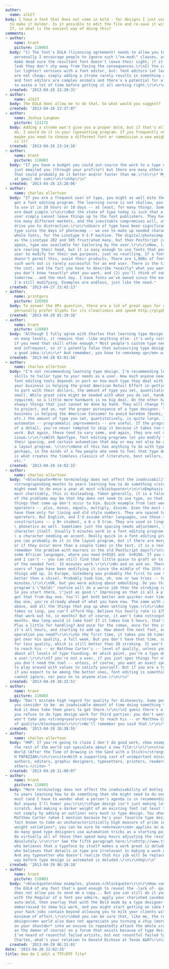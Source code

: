 ```yaml
---
author:
  name: alk27
body: I have a font that does not come in bold - for designs I just used a stroke
  to make it bolder. Is it possible to edit the file and re-save it with a stroke?
  If, so what is the easiest way of doing this?
comments:
- author:
    name: hrant
    picture: 110403
  body: "1) The font's EULA (licensing agreement) needs to allow you to do that. Although
    personally I encourage people to ignore such \"no-mod\" clauses, as long as: they
    make dead sure the resultant font doesn't leave their sight; if it <em>does</em>
    leak they don't shy away from facing the consequences.\r\n2) You can make darker
    (or lighter) versions with a font editor, but: font editors (at least good ones)
    are not cheap; simply adding a stroke rarely results in something acceptable;
    and font editors are complex animals and there's a potential for a first-timer
    to waste a lot of time before getting it all working right.\r\n\r\nhhp\r\n"
  created: '2013-04-26 22:20:31'
- author:
    name: alk27
  body: The EULA does allow me to do that. So what would you suggest?
  created: '2013-04-26 22:37:07'
- author:
    name: Joshua Langman
    picture: 121172
  body: Adding a stroke won't give you a proper bold, but if that's all you want to
    do, I would do it in your typesetting program. If you frequently need a bold weight,
    maybe you need to choose a different font or commission a new weight. What font
    is it?
  created: '2013-04-26 23:14:16'
- author:
    name: hrant
    picture: 110403
  body: "If you have a budget you could out-source the work to a type designer. I
    just emailed you (through your profile*) but there are many others on Typophile
    that could probably do it better and/or faster than me.\r\n\r\n* My email: hpapazian
    at gmail dot com\r\n\r\nhhp\r\n"
  created: '2013-04-26 23:28:06'
- author:
    name: charles ellertson
  body: "If you are a frequent user of type, you might as well bite the bullet and
    get a font editing program. The learning curve is not shallow, you won't learn
    to use it in 10 hours or 10 days -- at least, for many things. Some, of course,
    are dead simple.\r\n\r\nBut the state of type today is such that a professional
    user simply cannot leave things up to the font publishers. They have to aim at
    too many different markets, and the inevitable compromises will, at some point,
    drive you to distraction.\r\n\r\nUsers of type have been significantly modifying
    type since the days of photocomp -- we use to make up needed characters, or even
    whole fonts, for the Linotype V-I-P machine. The digital/photocomp machines, such
    as the Linotype 202 and 505 frustrated many, but then PostScript came along, and
    again, type was available for tailoring by the user.\r\n\r\nNow, licensing restrictions
    are rearing their head, but it is easy enough to use fonts that permit the end
    user to modify for their own purposes, just no reselling. If a font publisher
    doesn't permit this, avoid their products. There are 1,000s of fonts out there.\r\n\r\nHiring
    such work out is rarely successful for an end user. There is the time element,
    the cost, and the fact you have to describe *exactly* what you want, when (1)
    you don't know *exactly* what you want, and (2) you'll think of something else
    tomorrow...and the next day. I have fonts we've owned since the early 1990s that
    I'm still modifying. Examples are endless, just like the need."
  created: '2013-04-27 23:42:13'
- author:
    name: printguru
    picture: 126565
  body: To answer the OPs question, there are a lot of great apps for doing so. I
    personally prefer Glyphs for its cleanliness and speed http://glyphsapp.com/
  created: '2013-04-28 01:19:16'
- author:
    name: hrant
    picture: 110403
  body: "Although I fully agree with Charles that learning type design can be rewarding
    on many levels, it remains that -like anything else- it's only cost-effective
    if you need that skill often enough.* Most people's custom type needs are modest
    and infrequent, so it's patently false that outsourcing type design work is rarely
    a good idea.\r\n\r\n* And remember, you have to <em>keep up</em> with font technology...\r\n\r\nhhp\r\n"
  created: '2013-04-28 02:01:56'
- author:
    name: charles ellertson
  body: "I'm not recommending learning type design. I'm recommending learning the
    skills to tailor type to your needs as a user. How much anyone needs to rely on
    font editing tools depends in part on how much type they deal with. \r\n\r\nIf
    your business is helping the great American Retail Effort in getting consumers
    to part with their dollars, the amount of type you set, quantitatively, is quite
    small. While great care might be needed with what you do set, handwork is always
    required, so a little more handwork is no big deal. On the other hand, there are
    always things that just cannot be done by hand. They will change from project
    to project, and so, not the proper purveyance of a type designer. \r\n\r\nIf your
    business is helping the American Consumer to avoid boredom (books, magazines,
    etc.) the amount of type you set, quantitatively, is quite large. In that case,
    automaton -- programmatic improvements -- are useful. If the program takes care
    of a detail, you're never tempted to skip it because it takes too much time or
    work. But again, these tend to vary some, and again, they are not a \"materials\"
    issue.\r\n\r\nWith OpenType, font editing programs let you modify the letterforms,
    their spacing, and certain automation that may or may not also be available in
    a layout program. \r\n\r\nNone of this has anything to do with type design, except,
    perhaps, in the minds of a few people who seem to feel that type design, by itself,
    is what creates the timeless classics of literature, best sellers, cash-cow advertising,
    etc."
  created: '2013-04-28 14:02:15'
- author:
    name: charles ellertson
  body: "<blockquote>Mere terminology does not affect the inadvisability of Ashley
    <strong>spending months to years learning how to do something </strong>that she
    might need to do once a year at most </blockquote>\r\n\r\nEmphasis added.\r\n\r\nTaken
    most charitably, this is misleading. Taken generally, it is a falsehood.\r\n\r\nPart
    of the problems may be that hhp does not seem to use type, so that all the little
    things that come up don't occur to him. Quick example from last week: Take arithmetic
    operators -- plus, minus, equals, multiply, divide. Even the most complete fonts
    have them only for lining and old style numbers. They are spaced to use as arithmetic
    operators. But English, and I'd assume other languages, use these symbols in other
    constructions -- a B+ student, a 6 x 9 trim. They are used in linguistics and
    \ phonetics as well. Sometimes just the spacing needs adjustment, sometimes the
    character itself. Usually 5 minutes work in a font editing program.\r\n\r\nTake
    \ a character needing an accent. Really quick in a font editing program.  Yes,
    you can probably do it in the layout program, but if there are more than a couple,
    or if they occur more than a couple times in the text, it is a real nuisance --
    remember the problem with macrons in the old PostScript days?\r\n\r\nTake setting
    some African languages, where you need U+0181 and  U+018A. If you can't draw --
    and I can't -- you can still find that little piece to graft on to the B or D
    of the needed font. 15 minutes work.\r\n\r\nOn and on and on. There is a reason
    users of type have been modifying it since the middle of the 15th century. Little
    things add up. In Europe, Gutenberg was probably the first to see that a saw worked
    better than a chisel. Probably took him, oh, one or two tries -- total time, 10
    minutes.\r\n\r\nOK, but you were asking about embolding. Do you think a font editing
    program's \"bold\" routine will do a worse job than the stroking routine in InDesign?
    So you start there, \"just as good.\" Improving on that is all a plus, & you'll
    get that from day one. You'll get both better and quicker over time, but from
    day one, you're already ahead of what you have now. The same with all the examples
    above, and all the things that pop up when setting type.\r\n\r\nAnd if it really
    takes so long, you can't afford hhp. Believe his hourly rate is $75. What does
    that work out to, in months? But of course, it won't take <strong>him</strong>
    months. How long would it take him? If it takes him 5 hours, that's $375, right.
    Plus a little for handling? And once for the roman, once for the italic ?  --
    it's all hours, and starting to add up. How about the next font, or the next little
    operation you need?\r\n\r\nSo the first time, it takes you 10 times as long to
    get near his quality, a full week. But you don't have that time, so you settle
    for less quality, which is still better than ID stroking. It won't take you <strong>years</strong>
    to reach his -- or Matthew Carter's -- level of quality, unless you're talking
    about all levels of type founding. At which point, you're a type designer, not
    a user.\r\n\r\nIf you're not a user, if you just spec things for others to set,
    you don't need the tool -- unless, of course, you want an exact spec, and have
    to play around with values to satisfy yourself. But if you are a type user, and
    if you expect to be among the better ones, font editing is something you just
    cannot ignore, nor pass on to anyone else.\r\n\r\n"
  created: '2013-04-28 20:32:51'
- author:
    name: hrant
    picture: 110403
  body: "Don't mistake high regard for quality for dishonesty. Some people spend -what
    you consider to be- an inadvisable amount of time doing something the right way.
    And it does take them years to get there.\r\n\r\nI guess there's a good reason
    you refuse to do type design work for third parties: you don't want to be embarrassed.\r\n\r\n<blockquote>It
    won't take you <strong>years</strong> to reach his -- or Matthew Carter's -- level
    of quality</blockquote>\r\n\r\nWe'll remember you said that.\r\n\r\nhhp\r\n"
  created: '2013-04-28 20:38:55'
- author:
    name: charles ellertson
  body: "HHP: If you're going to claim I don't do good work, show examples, please.\r\n\r\nMeanwhile
    the rest of the world can speculate about a new film:\r\n\r\n<strong>The Cultured
    World (After the Time of Drawing in the Sand with a Stick)</strong>\r\n\r\nStarring\r\n\r\nHRANT
    H PAPAZIAN\r\n\r\n<cite>With a supporting cast of unimportant minions, including
    authors, editors, graphic designers, typesetters, printers, readers, and a few
    others.</cite> "
  created: '2013-04-28 21:00:07'
- author:
    name: hrant
    picture: 110403
  body: "Mere terminology does not affect the inadvisability of Ashley spending months
    to years learning how to do something that she might need to do once a year at
    most (and I have to wonder what a person's agenda is in recommending such inefficiency).
    But anyway I'll humor you:\r\n\r\nType design isn't just making letterforms from
    scratch. And making a darker weight of an existing font (at least the right way,
    not simply by adding an outline) very much is type design. You should know that
    Matthew Carter (whom I mention because he's your favorite type designer) is in
    fact known to take an uncharacteristically high measure of pride in making good
    weight variations*; you can be sure he <em>never</em> applies an outline. Now,
    do many good type designers use automation tricks as a starting point? Absolutely.
    Do virtually all of those then spend many hours adjusting the results by hand?
    Absolutely.\r\n\r\n* See the fifth paragraph here:\r\nhttp://www.typophile.com/node/6848#comment-47659\r\n\r\nAnybody
    who believes that a typeface by itself makes a work great is deluded. Anybody
    who believes that details in type are irrelevant in making a work great is deluded.
    And any typesetter who doesn't realize that his job will be replaced with automation
    way before type design is automated is deluded.\r\n\r\nhhp\r\n"
  created: '2013-04-29 06:28:18'
- author:
    name: hrant
    picture: 110403
  body: "<blockquote>show examples, please.</blockquote>\r\n\r\nHow convenient that
    the EULA of any font that's good enough to reveal the -lack of- quality of a modification
    does not allow you to send me a copy... But you can still do it yourself: start
    with the Regular of a font you admire, apply your cherished caveman-style dipped-in-chocolate
    auto-bold, then overlay that with the Bold made by a type designer who is not
    embarrassed to show his work, and you might start getting an idea how little value
    your hack-jobs contain beyond allowing you to milk your clients with the absolute
    minimum of effort.\r\n\r\nAnd you can be sure that, like me, the rest of the <em>type
    design</em> world also does not appreciate you turning a chip (more like a boulder)
    on your shoulder* into an excuse to repeatedly attack the whole craft (using me
    as the demon of course) on a forum that exists because of type designers no less.\r\n\r\n*
    I've heard of resentful failed artists, but not resentful failed type designers...\r\n\r\n--\r\n\r\nBTW
    Charles, what's your relation to Donald Dickson at Texas A&M?\r\n\r\nhhp\r\n"
  created: '2013-04-29 06:31:01'
date: '2013-04-26 22:02:35'
title: How do I edit a TTF/OTF file?

---
```

